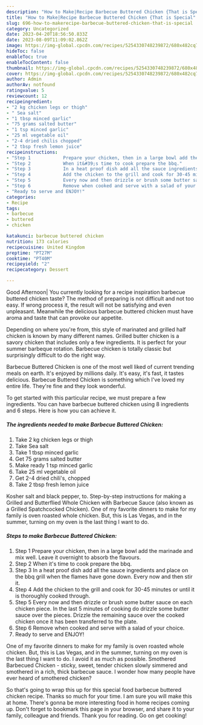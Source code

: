 ```yaml
---
description: "How to Make|Recipe Barbecue Buttered Chicken {That is Special"
title: "How to Make|Recipe Barbecue Buttered Chicken {That is Special"
slug: 696-how-to-makerecipe-barbecue-buttered-chicken-that-is-special
category: Uncategorized
date: 2023-04-20T18:56:50.833Z
date: 2023-08-09T11:09:02.862Z
image: https://img-global.cpcdn.com/recipes/5254330748239872/680x482cq70/barbecue-buttered-chicken-recipe-main-photo.jpg
hideToc: false
enableToc: true
enableTocContent: false
thumbnail: https://img-global.cpcdn.com/recipes/5254330748239872/680x482cq70/barbecue-buttered-chicken-recipe-main-photo.jpg
cover: https://img-global.cpcdn.com/recipes/5254330748239872/680x482cq70/barbecue-buttered-chicken-recipe-main-photo.jpg
author: Admin
authorAv: notfound
ratingvalue: 5
reviewcount: 12
recipeingredient:
- "2 kg chicken legs or thigh"
- " Sea salt"
- "1 tbsp minced garlic"
- "75 grams salted butter"
- "1 tsp minced garlic"
- "25 ml vegetable oil"
- "2-4 dried chilis chopped"
- "2 tbsp fresh lemon juice"
recipeinstructions:
- "Step 1            Prepare your chicken, then in a large bowl add the marinade and mix well. Leave it overnight to absorb the flavours."
- "Step 2            When it&#39;s time to cook prepare the bbq."
- "Step 3            In a heat proof dish add all the sauce ingredients and place on the bbq grill when the flames have gone down. Every now and then stir it."
- "Step 4            Add the chicken to the grill and cook for 30-45 minutes or until it is thoroughly cooked through."
- "Step 5            Every now and then drizzle or brush some butter sauce on each chicken piece. In the last 5 minutes of cooking do drizzle some butter sauce over the pieces. Drizzle the remaining sauce over the cooked chicken once it has been transferred to the plate."
- "Step 6            Remove when cooked and serve with a salad of your choice."
- "Ready to serve and ENJOY!"
categories:
- Recipe
tags:
- barbecue
- buttered
- chicken

katakunci: barbecue buttered chicken 
nutrition: 173 calories
recipecuisine: United Kingdom
preptime: "PT27M"
cooktime: "PT40M"
recipeyield: "2"
recipecategory: Dessert

---
```



Good Afternoon| You currently looking for a recipe inspiration barbecue buttered chicken taste? The method of preparing is not difficult and not too easy. If wrong process it, the result will not be satisfying and even unpleasant. Meanwhile the delicious barbecue buttered chicken must have aroma and taste that can provoke our appetite.





Depending on where you&#39;re from, this style of marinated and grilled half chicken is known by many different names. Grilled butter chicken is a savory chicken that includes only a few ingredients. It is perfect for your summer barbeque rotation. Barbecue chicken is totally classic but surprisingly difficult to do the right way.

Barbecue Buttered Chicken is one of the most well liked of current trending meals on earth. It's enjoyed by millions daily. It's easy, it's fast, it tastes delicious. Barbecue Buttered Chicken is something which I've loved my entire life. They're fine and they look wonderful.


To get started with this particular recipe, we must prepare a few ingredients. You can have barbecue buttered chicken using 8 ingredients and 6 steps. Here is how you can achieve it.

<!--inarticleads1-->

##### The ingredients needed to make Barbecue Buttered Chicken:

1. Take 2 kg chicken legs or thigh
1. Take  Sea salt
1. Take 1 tbsp minced garlic
1. Get 75 grams salted butter
1. Make ready 1 tsp minced garlic
1. Take 25 ml vegetable oil
1. Get 2-4 dried chili&#39;s, chopped
1. Take 2 tbsp fresh lemon juice


Kosher salt and black pepper, to. Step-by-step instructions for making a Grilled and Butterflied Whole Chicken with Barbecue Sauce (also known as a Grilled Spatchcocked Chicken). One of my favorite dinners to make for my family is oven roasted whole chicken. But, this is Las Vegas, and in the summer, turning on my oven is the last thing I want to do. 

<!--inarticleads2-->

##### Steps to make Barbecue Buttered Chicken:

1. Step 1            Prepare your chicken, then in a large bowl add the marinade and mix well. Leave it overnight to absorb the flavours.
1. Step 2            When it&#39;s time to cook prepare the bbq.
1. Step 3            In a heat proof dish add all the sauce ingredients and place on the bbq grill when the flames have gone down. Every now and then stir it.
1. Step 4            Add the chicken to the grill and cook for 30-45 minutes or until it is thoroughly cooked through.
1. Step 5            Every now and then drizzle or brush some butter sauce on each chicken piece. In the last 5 minutes of cooking do drizzle some butter sauce over the pieces. Drizzle the remaining sauce over the cooked chicken once it has been transferred to the plate.
1. Step 6            Remove when cooked and serve with a salad of your choice.
1. Ready to serve and ENJOY!

One of my favorite dinners to make for my family is oven roasted whole chicken. But, this is Las Vegas, and in the summer, turning on my oven is the last thing I want to do. I avoid it as much as possible. Smothered Barbecued Chicken - sticky, sweet, tender chicken slowly simmered and smothered in a rich, thick barbecue sauce. I wonder how many people have ever heard of smothered chicken? 

So that's going to wrap this up for this special food barbecue buttered chicken recipe. Thanks so much for your time. I am sure you will make this at home. There's gonna be more interesting food in home recipes coming up. Don't forget to bookmark this page in your browser, and share it to your family, colleague and friends. Thank you for reading. Go on get cooking!
